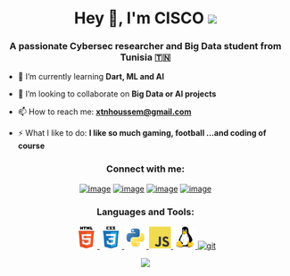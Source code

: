 <h1 align="center">Hey 👋, I'm CISCO <img height="40" src="https://emoji.gg/assets/emoji/7089-xmas-hacker.gif"></h1>
<h3 align="center">A passionate Cybersec researcher and Big Data student from Tunisia 🇹🇳 </h3>

- 🌱 I’m currently learning **Dart, ML and AI**

- 👯 I’m looking to collaborate on **Big Data or AI projects**

- 📫 How to reach me: **xtnhoussem@gmail.com**

- ⚡ What I like to do: **I like so much gaming, football ...and coding of course**

<h3 align="center">Connect with me:</h3>
<div align="center">

[![image](https://img.shields.io/badge/Instagram-E4405F?style=for-the-badge&logo=instagram&logoColor=white)](https://www.instagram.com/houssemhammoudi_/)
[![image](https://img.shields.io/badge/facebook-blue?style=for-the-badge&logo=facebook&logoColor=white)](https://www.facebook.com/NotHoussem/)
[![image](https://img.shields.io/badge/Twitter-1DA1F2?style=for-the-badge&logo=twitter&logoColor=white)](https://twitter.com/cisco95250252)
[![image](https://img.shields.io/badge/Gmail-D14836?style=for-the-badge&logo=gmail&logoColor=white)](mailto:xtnhoussem@gmail.com)
  
</div>

<h3 align="center">Languages and Tools:</h3>

<p align="center"> 
  <a href="https://www.w3.org/html/" target="_blank"> 
    <img src="https://raw.githubusercontent.com/devicons/devicon/master/icons/html5/html5-original-wordmark.svg" alt="html5" width="40" height="40"/> 
  </a>
  <a href="https://www.w3schools.com/css/" target="_blank"> 
    <img src="https://raw.githubusercontent.com/devicons/devicon/master/icons/css3/css3-original-wordmark.svg" alt="css3" width="40" height="40"/> 
  </a> 
  <a href="https://www.python.org" target="_blank"> 
    <img src="https://raw.githubusercontent.com/devicons/devicon/master/icons/python/python-original.svg" alt="python" width="40" height="40"/> 
  </a>  
  <a href="https://developer.mozilla.org/en-US/docs/Web/JavaScript" target="_blank"> 
    <img src="https://raw.githubusercontent.com/devicons/devicon/master/icons/javascript/javascript-original.svg" alt="javascript" width="40" height="40"/> 
  </a> 
  <a href="https://www.linux.org/" target="_blank"> 
    <img src="https://raw.githubusercontent.com/devicons/devicon/master/icons/linux/linux-original.svg" alt="linux" width="40" height="40"/> 
  </a> 
  <a href="https://git-scm.com/" target="_blank"> 
    <img src="https://www.vectorlogo.zone/logos/git-scm/git-scm-icon.svg" alt="git" width="40" height="40"/> 
  </a>
</p>

<p align= "center">
  <img height= "150" src="https://github-readme-stats.vercel.app/api/top-langs/?username=BrantLauro&theme=react&layout=compact" />
</p>
